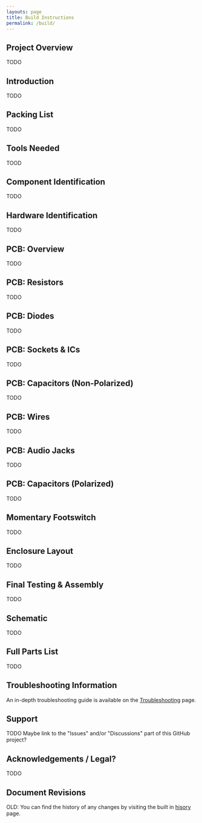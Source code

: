 ```yaml
---
layouts: page
title: Build Instructions
permalink: /build/
---
```


## Project Overview

TODO

## Introduction

TODO

## Packing List

TODO

## Tools Needed

TOOD

## Component Identification

TODO

## Hardware Identification

TODO

## PCB: Overview

TODO

## PCB: Resistors

TODO

## PCB: Diodes

TODO

## PCB: Sockets & ICs

TODO

## PCB: Capacitors (Non-Polarized)

TODO

## PCB: Wires

TODO

## PCB: Audio Jacks

TODO

## PCB: Capacitors (Polarized)

TODO

## Momentary Footswitch

TODO

## Enclosure Layout

TODO

## Final Testing & Assembly

TODO

## Schematic

TODO

## Full Parts List

TODO

## Troubleshooting Information

An in-depth troubleshooting guide is available on the [Troubleshooting](/troubleshooting) page.

## Support

TODO
Maybe link to the "Issues" and/or "Discussions" part of this GitHub project?

## Acknowledgements / Legal?

TODO

## Document Revisions

OLD: You can find the history of any changes by visiting the built in [hisory](https://github.com/joulupukki/q-tune-web/commits/main/docs/build-instructions.markdown) page.
